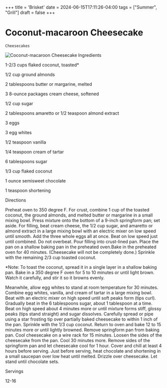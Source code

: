 +++
title = 'Brisket'
date = 2024-06-15T17:11:26-04:00
tags = ["Summer", "Grill"]
draft = false
+++
# Coconut-macaroon Cheesecake

`Cheesecakes`

 ![Coconut-macaroon Cheesecake](http://www.bakespace.com/recipes/detail/Coconut-macaroon-Cheesecake/7656/#)   Ingredients  

  1-2/3 cups flaked coconut, toasted*

1/2 cup ground almonds

2 tablespoons butter or margarine, melted

3 8-ounce packages cream cheese, softened

1/2 cup sugar

2 tablespoons amaretto or 1/2 teaspoon almond extract

3 eggs

3 egg whites

1/2 teaspoon vanilla

1/4 teaspoon cream of tartar

6 tablespoons sugar

1/3 cup flaked coconut

1 ounce semisweet chocolate

1 teaspoon shortening

  

   Directions  

  Preheat oven to 350 degree F. For crust, combine 1 cup of the toasted coconut, the ground almonds, and melted butter or margarine in a small mixing bowl. Press mixture onto the bottom of a 9-inch springform pan; set aside. For filling, beat cream cheese, the 1/2 cup sugar, and amaretto or almond extract in a large mixing bowl with an electric mixer on low speed until smooth. Add the three whole eggs all at once. Beat on low speed just until combined. Do not overbeat. Pour filling into crust-lined pan. Place the pan on a shallow baking pan in the preheated oven.Bake in the preheated oven for 40 minutes. (Cheesecake will not be completely done.) Sprinkle with the remaining 2/3 cup toasted coconut.

*Note: To toast the coconut, spread it in a single layer in a shallow baking pan. Bake in a 350 degree F oven for 5 to 10 minutes or until light brown. Watch it carefully, and stir it so it browns evenly.

Meanwhile, allow egg whites to stand at room temperature for 30 minutes. Combine egg whites, vanilla, and cream of tartar in a large mixing bowl. Beat with an electric mixer on high speed until soft peaks form (tips curl). Gradually beat in the 6 tablespoons sugar, about 1 tablespoon at a time. Beat on high speed about 4 minutes more or until mixture forms stiff, glossy peaks (tips stand straight) and sugar dissolves. Carefully spread or pipe using a star frosting tip over partially baked cheesecake to within 1 inch of the pan. Sprinkle with the 1/3 cup coconut. Return to oven and bake 12 to 15 minutes more or until lightly browned. Remove springform pan from baking pan. Cool cheesecake on a wire rack for 15 minutes. Loosen the sides of the cheesecake from the pan. Cool 30 minutes more. Remove sides of the springform pan and let cheesecake cool for 1 hour. Cover and chill at least 4 hours before serving. Just before serving, heat chocolate and shortening in a small saucepan over low heat until melted. Drizzle over cheesecake. Let stand until chocolate sets.  

   Servings  

  12-16  

 
